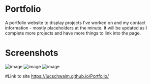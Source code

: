 # Portfolio
A portfolio website to display projects I've worked on and my contact information - mostly placeholders at the minute. It will be updated as I complete more projects and have more things to link into the page.

# Screenshots
![image](https://github.com/lucschwalm/Portfolio/assets/130501111/eab9d6d7-2e64-47fe-b581-b9bd3ddf836c)
![image](https://github.com/lucschwalm/Portfolio/assets/130501111/b5bc410a-37f6-4695-b0ab-bdf25f68da61)
![image](https://github.com/lucschwalm/Portfolio/assets/130501111/db235644-3720-4286-a7c1-5f2eff2b5cec)

#Link to site
https://lucschwalm.github.io/Portfolio/
